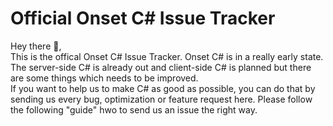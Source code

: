 # Official Onset C# Issue Tracker
Hey there 👋,   
This is the offical Onset C# Issue Tracker. Onset C# is in a really early state. The server-side C# is already out and client-side C# is planned but there are some things which needs to be improved.    
If you want to help us to make C# as good as possible, you can do that by sending us every bug, optimization or feature request here. Please follow the following "guide" hwo to send us an issue the right way.
